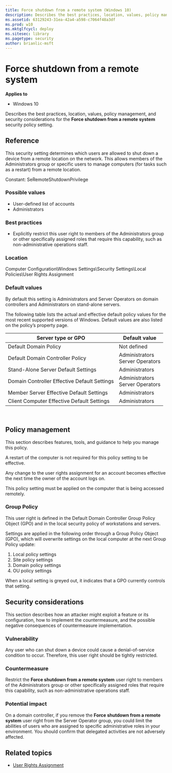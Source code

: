 ```yaml
---
title: Force shutdown from a remote system (Windows 10)
description: Describes the best practices, location, values, policy management, and security considerations for the Force shutdown from a remote system security policy setting.
ms.assetid: 63129243-31ea-42a4-a598-c7064f48a3df
ms.prod: w10
ms.mktglfcycl: deploy
ms.sitesec: library
ms.pagetype: security
author: brianlic-msft
---
```


# Force shutdown from a remote system

**Applies to**
-   Windows 10

Describes the best practices, location, values, policy management, and security considerations for the **Force shutdown from a remote system** security policy setting.

## Reference

This security setting determines which users are allowed to shut down a device from a remote location on the network. This allows members of the Administrators group or specific users to manage computers (for tasks such as a restart) from a remote location.

Constant: SeRemoteShutdownPrivilege

### Possible values

-   User-defined list of accounts
-   Administrators

### Best practices

-   Explicitly restrict this user right to members of the Administrators group or other specifically assigned roles that require this capability, such as non-administrative operations staff.

### Location

Computer Configuration\\Windows Settings\\Security Settings\\Local Policies\\User Rights Assignment

### Default values

By default this setting is Administrators and Server Operators on domain controllers and Administrators on stand-alone servers.

The following table lists the actual and effective default policy values for the most recent supported versions of Windows. Default values are also listed on the policy’s property page.

| Server type or GPO | Default value |
| - | - |
| Default Domain Policy| Not defined| 
| Default Domain Controller Policy | Administrators<br/>Server Operators| 
| Stand-Alone Server Default Settings | Administrators| 
| Domain Controller Effective Default Settings | Administrators<br/>Server Operators| 
| Member Server Effective Default Settings | Administrators| 
| Client Computer Effective Default Settings | Administrators| 
 
## Policy management

This section describes features, tools, and guidance to help you manage this policy.

A restart of the computer is not required for this policy setting to be effective.

Any change to the user rights assignment for an account becomes effective the next time the owner of the account logs on.

This policy setting must be applied on the computer that is being accessed remotely.

### Group Policy

This user right is defined in the Default Domain Controller Group Policy Object (GPO) and in the local security policy of workstations and servers.

Settings are applied in the following order through a Group Policy Object (GPO), which will overwrite settings on the local computer at the next Group Policy update:

1.  Local policy settings
2.  Site policy settings
3.  Domain policy settings
4.  OU policy settings

When a local setting is greyed out, it indicates that a GPO currently controls that setting.

## Security considerations

This section describes how an attacker might exploit a feature or its configuration, how to implement the countermeasure, and the possible negative consequences of countermeasure implementation.

### Vulnerability

Any user who can shut down a device could cause a denial-of-service condition to occur. Therefore, this user right should be tightly restricted.

### Countermeasure

Restrict the **Force shutdown from a remote system** user right to members of the Administrators group or other specifically assigned roles that require this capability, such as non-administrative operations staff.

### Potential impact

On a domain controller, if you remove the **Force shutdown from a remote system** user right from the Server Operator group, you could limit the abilities of users who are assigned to specific administrative roles in your environment. You should confirm that delegated activities are not adversely affected.

## Related topics

- [User Rights Assignment](user-rights-assignment.md)
